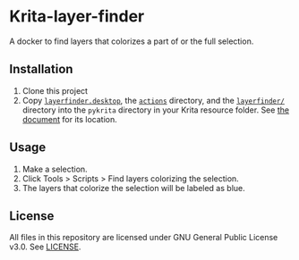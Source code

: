 # Krita-layer-finder

A docker to find layers that colorizes a part of or the full selection.

## Installation

1. Clone this project
2. Copy [`layerfinder.desktop`](layerfinder.desktop), the [`actions`](actions/) directory, and the [`layerfinder/`](layerfinder/) directory into the `pykrita` directory in your Krita resource folder. See [the document](https://docs.krita.org/en/reference_manual/resource_management.html#resource-management) for its location.

## Usage

1. Make a selection.
2. Click Tools > Scripts > Find layers colorizing the selection.
3. The layers that colorize the selection will be labeled as blue.

## License

All files in this repository are licensed under GNU General Public License v3.0. See [LICENSE](LICENSE).
